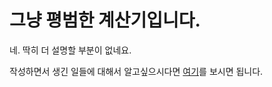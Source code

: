 # 그냥 평범한 계산기입니다.

네. 딱히 더 설명할 부분이 없네요.

작성하면서 생긴 일들에 대해서 알고싶으시다면 [여기](https://velog.io/@dev-hamin-kim/%EA%B3%84%EC%82%B0%EA%B8%B0-%EA%B3%BC%EC%A0%9C-%EC%A4%91-%EA%B3%A0%EC%B0%B0)를 보시면 됩니다.
